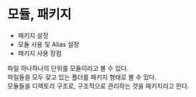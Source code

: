 # 모듈, 패키지

- 패키지 설정
- 모듈 사용 및 Alias 설정
- 패키지 사용 장점

파일 하나하나의 단위를 모듈이라고 볼 수 있다.  
파일들을 모두 갖고 있는 폴더를 패키지 형태로 볼 수 있다.  
모듈들을 디렉토리 구조로, 구조적으로 관리하는 것을 패키지라고 한다.  
